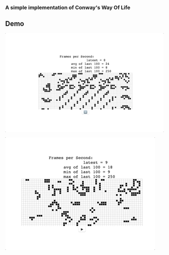 ### A simple implementation of Conway's Way Of Life

## Demo

![Auto simulation](https://github.com/edgarzapeka/conway_way_of_life/blob/master/github-demo-assets/life_simulation.gif)

![Altered simulation](https://github.com/edgarzapeka/conway_way_of_life/blob/master/github-demo-assets/controlled_life.gif)
